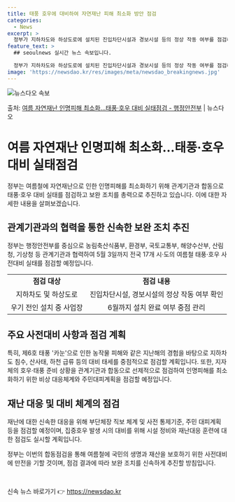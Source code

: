 ```yaml
---
title: 태풍 호우에 대비하여 자연재난 피해 최소화 방안 점검
categories:
  - News
excerpt: >
  정부가 지하차도와 하상도로에 설치된 진입차단시설과 경보시설 등의 정상 작동 여부를 점검하고, 설치 중인 사업…
feature_text: >
  ## seoulnews 실시간 뉴스 속보입니다.

  정부가 지하차도와 하상도로에 설치된 진입차단시설과 경보시설 등의 정상 작동 여부를 점검하고, 설치 중인 사업…
image: 'https://newsdao.kr/res/images/meta/newsdao_breakingnews.jpg'
---
```


![뉴스다오 속보](https://newsdao.kr/res/images/meta/newsdao_breakingnews.jpg)

<p>출처: <a href="https://newsdao.kr/3649" rel="dofollow">여름 자연재난 인명피해 최소화…태풍·호우 대비 실태점검 - 행정안전부</a> | 뉴스다오</p>

<h1>여름 자연재난 인명피해 최소화…태풍·호우 대비 실태점검</h1>
<p data-ke-size="size16">정부는 여름철에 자연재난으로 인한 인명피해를 최소화하기 위해 관계기관과 합동으로 태풍·호우 대비 실태를 점검하고 보완 조치를 총력으로 추진하고 있습니다. 이에 대한 자세한 내용을 살펴보겠습니다.</p>

<h2 data-ke-size="size26">관계기관과의 협력을 통한 신속한 보완 조치 추진</h2>
<p data-ke-size="size16">정부는 행정안전부를 중심으로 농림축산식품부, 환경부, 국토교통부, 해양수산부, 산림청, 기상청 등 관계기관과 협력하여 5월 3일까지 전국 17개 시·도의 여름철 태풍·호우 사전대비 실태를 점검할 예정입니다.</p>
<table>
  <tr>
    <td style="text-align: center; height: 17px;"><b>점검 대상</b></td>
    <td style="text-align: center; height: 17px;"><b>점검 내용</b></td>
  </tr>
  <tr>
    <td style="text-align: center; height: 17px;">지하차도 및 하상도로</td>
    <td style="text-align: center; height: 17px;">진입차단시설, 경보시설의 정상 작동 여부 확인</td>
  </tr>
  <tr>
    <td style="text-align: center; height: 17px;">우기 전인 설치 중 사업장</td>
    <td style="text-align: center; height: 17px;">6월까지 설치 완료 여부 중점 관리</td>
  </tr>
</table>

<h2 data-ke-size="size26">주요 사전대비 사항과 점검 계획</h2>
<p data-ke-size="size16">특히, 제6호 태풍 '카눈'으로 인한 농작물 피해와 같은 지난해의 경험을 바탕으로 지하차도 침수, 산사태, 하천 급류 등의 대비 태세를 중점적으로 점검할 계획입니다. 또한, 지자체의 호우·태풍 준비 상황을 관계기관과 합동으로 선제적으로 점검하여 인명피해를 최소화하기 위한 비상 대응체계와 주민대피계획을 점검할 예정입니다.</p>

<h2 data-ke-size="size26">재난 대응 및 대비 체계의 점검</h2>
<p data-ke-size="size16">재난에 대한 신속한 대응을 위해 부단체장 직보 체계 및 사전 통제기준, 주민 대피계획 등을 점검할 예정이며, 집중호우 발생 시의 대비를 위해 시설 정비와 재난대응 훈련에 대한 점검도 실시할 계획입니다.</p>

<p data-ke-size="size16">정부는 이번의 합동점검을 통해 여름철에 국민의 생명과 재산을 보호하기 위한 사전대비에 만전을 기할 것이며, 점검 결과에 따라 보완 조치를 신속하게 추진할 방침입니다.</p>
<p data-ke-size="size16">&nbsp;</p> 

신속 뉴스 바로가기 👉 <a href="https://newsdao.kr" rel="dofollow">https://newsdao.kr</a>


